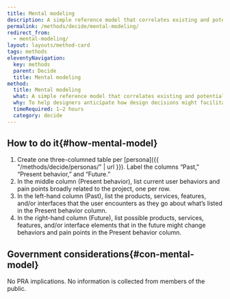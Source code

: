 ```yaml
---
title: Mental modeling
description: A simple reference model that correlates existing and potential interfaces with user behaviors.
permalink: /methods/decide/mental-modeling/
redirect_from:
  - mental-modeling/
layout: layouts/method-card
tags: methods
eleventyNavigation:
  key: methods
  parent: Decide
  title: Mental modeling
method:
  title: Mental modeling
  what: A simple reference model that correlates existing and potential interfaces with user behaviors.
  why: To help designers anticipate how design decisions might facilitate future behaviors.
  timeRequired: 1–2 hours
  category: decide
---
```


## How to do it{#how-mental-model}

1. Create one three-columned table per [persona]({{ "/methods/decide/personas/" | url }}). Label the columns “Past,” “Present behavior,” and “Future.”
1. In the middle column (Present behavior), list current user behaviors and pain points broadly related to the project, one per row.
1. In the left-hand column (Past), list the products, services, features, and/or interfaces that the user encounters as they go about what’s listed in the Present behavior column.
1. In the right-hand column (Future), list possible products, services, features, and/or interface elements that in the future might change behaviors and pain points in the Present behavior column.

<section class="method--section method--section--government-considerations" markdown="1" >

## Government considerations{#con-mental-model}

No PRA implications. No information is collected from members of the public.
</section>
